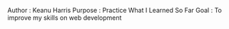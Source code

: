 Author : Keanu Harris
Purpose : Practice What I Learned So Far
Goal : To improve my skills on web development
